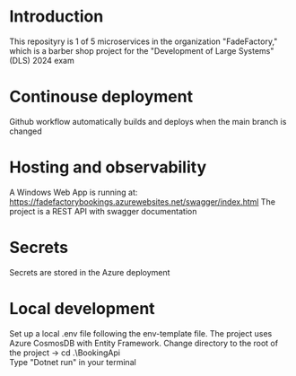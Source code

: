 # Introduction

This reposityry is 1 of 5 microservices in the organization "FadeFactory," which is a barber shop project for the "Development of Large Systems" (DLS) 2024 exam

# Continouse deployment

Github workflow automatically builds and deploys when the main branch is changed

# Hosting and observability

A Windows Web App is running at: https://fadefactorybookings.azurewebsites.net/swagger/index.html
The project is a REST API with swagger documentation

# Secrets

Secrets are stored in the Azure deployment

# Local development

Set up a local .env file following the env-template file. The project uses Azure CosmosDB with Entity Framework.
Change directory to the root of the project -> cd .\BookingApi\
Type "Dotnet run" in your terminal
